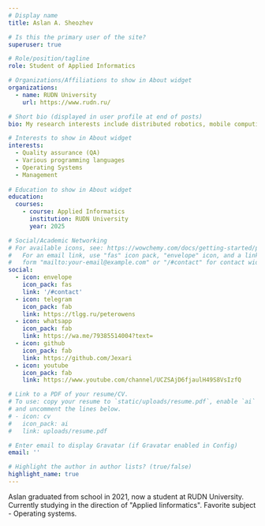 ```yaml
---
# Display name
title: Aslan A. Sheozhev

# Is this the primary user of the site?
superuser: true

# Role/position/tagline
role: Student of Applied Informatics

# Organizations/Affiliations to show in About widget
organizations:
  - name: RUDN University
    url: https://www.rudn.ru/

# Short bio (displayed in user profile at end of posts)
bio: My research interests include distributed robotics, mobile computing and programmable matter.

# Interests to show in About widget
interests:
  - Quality assurance (QA)
  - Various programming languages 
  - Operating Systems
  - Management
  
# Education to show in About widget
education:
  courses:
    - course: Applied Informatics
      institution: RUDN University
      year: 2025

# Social/Academic Networking
# For available icons, see: https://wowchemy.com/docs/getting-started/page-builder/#icons
#   For an email link, use "fas" icon pack, "envelope" icon, and a link in the
#   form "mailto:your-email@example.com" or "/#contact" for contact widget.
social:
  - icon: envelope
    icon_pack: fas
    link: '/#contact'
  - icon: telegram
    icon_pack: fab
    link: https://tlgg.ru/peterowens
  - icon: whatsapp
    icon_pack: fab
    link: https://wa.me/79385514004?text=
  - icon: github
    icon_pack: fab
    link: https://github.com/Jexari
  - icon: youtube
    icon_pack: fab
    link: https://www.youtube.com/channel/UCZSAjD6fjaulH49S8VsIzfQ

# Link to a PDF of your resume/CV.
# To use: copy your resume to `static/uploads/resume.pdf`, enable `ai` icons in `params.toml`,
# and uncomment the lines below.
# - icon: cv
#   icon_pack: ai
#   link: uploads/resume.pdf

# Enter email to display Gravatar (if Gravatar enabled in Config)
email: ''

# Highlight the author in author lists? (true/false)
highlight_name: true
---
```


Aslan graduated from school in 2021, now a student at RUDN University. Currently studying in the direction of "Applied Iinformatics". Favorite subject - Operating systems.
